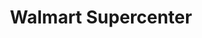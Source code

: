 ---
title: "Walmart Supercenter"
url: /sioux-falls/walmart-supercenter-east-arrowhead-parkway/
shop: supermarket
---